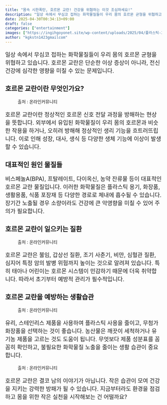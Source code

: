 ```yaml
---
title: "몸속 시한폭탄, 호르몬 교란! 건강을 위협하는 이것 조심하세요!"
description: "일상 속에서 무심코 접하는 화학물질들이 우리 몸의 호르몬 균형을 위협하고 있습니다. 호르몬 교란은 단순한 이상 증상이 아니라, 전신 건강에 심각한 영향을 미칠 수 있는 문제입니다."
date: 2025-04-30T00:34:13+09:00
draft: false
categories: ["entertainment"]
images: ["https://ingihgoyonet.site/wp-content/uploads/2025/04/플라스틱-2-1024x683.jpg", "https://ingihgoyonet.site/wp-content/uploads/2025/04/갑상선질환-1024x683.jpg", "https://ingihgoyonet.site/wp-content/uploads/2025/04/유리컵-1024x683.jpg", "https://ingihgoyonet.site/wp-content/uploads/2025/04/무첨가화장품-1024x684.jpg"]
author: "kgkstn1423gmailcom"
---
```


<p style="font-size:18px">일상 속에서 무심코 접하는 화학물질들이 우리 몸의 호르몬 균형을 위협하고 있습니다. 호르몬 교란은 단순한 이상 증상이 아니라, 전신 건강에 심각한 영향을 미칠 수 있는 문제입니다.</p> <h2 >호르몬 교란이란 무엇인가요?</h2> <figure ><img src="https://ingihgoyonet.site/wp-content/uploads/2025/04/플라스틱-2-1024x683.jpg" alt="" style="aspect-ratio:16/9;object-fit:cover"/><figcaption >출처 : 온라인커뮤니티</figcaption></figure> <p style="font-size:18px">호르몬 교란이란 정상적인 호르몬 신호 전달 과정을 방해하는 현상을 뜻합니다. 외부에서 유입된 화학물질이 우리 몸의 호르몬과 비슷한 작용을 하거나, 오히려 방해해 정상적인 생리 기능을 흐트러뜨립니다. 이로 인해 성장, 대사, 생식 등 다양한 생체 기능에 이상이 발생할 수 있습니다.</p> <h2 >대표적인 원인 물질들</h2> <p style="font-size:18px">비스페놀A(BPA), 프탈레이트, 다이옥신, 농약 잔류물 등이 대표적인 호르몬 교란 물질입니다. 이러한 화학물질은 플라스틱 용기, 화장품, 생활용품, 식품 포장재 등 다양한 경로로 체내에 흡수될 수 있습니다. 장기간 노출될 경우 소량이라도 건강에 큰 악영향을 미칠 수 있어 주의가 필요합니다.</p> <h2 >호르몬 교란이 일으키는 질환</h2> <figure ><img src="https://ingihgoyonet.site/wp-content/uploads/2025/04/갑상선질환-1024x683.jpg" alt="" style="aspect-ratio:16/9;object-fit:cover"/><figcaption >출처 : 온라인커뮤니티</figcaption></figure> <p style="font-size:18px">호르몬 교란은 불임, 갑상선 질환, 조기 사춘기, 비만, 심혈관 질환, 심지어 특정 암의 발병 위험까지 높이는 것으로 알려져 있습니다. 특히 태아나 어린이는 호르몬 시스템이 민감하기 때문에 더욱 취약합니다. 따라서 초기부터 예방적 관리가 필수적입니다.</p> <h2 >호르몬 교란을 예방하는 생활습관</h2> <figure ><img src="https://ingihgoyonet.site/wp-content/uploads/2025/04/유리컵-1024x683.jpg" alt="" style="aspect-ratio:16/9;object-fit:cover"/><figcaption >출처 : 온라인커뮤니티</figcaption></figure> <p style="font-size:18px">유리, 스테인리스 제품을 사용하여 플라스틱 사용을 줄이고, 무첨가 화장품을 선택하는 것이 좋습니다. 농산물은 깨끗이 세척하거나 유기농 제품을 고르는 것도 도움이 됩니다. 무엇보다 제품 성분표를 꼼꼼히 확인하고, 불필요한 화학물질 노출을 줄이는 생활 습관이 중요합니다.</p> <figure ><img src="https://ingihgoyonet.site/wp-content/uploads/2025/04/무첨가화장품-1024x684.jpg" alt="" style="aspect-ratio:16/9;object-fit:cover"/><figcaption >출처 : 온라인커뮤니티</figcaption></figure> <p style="font-size:18px">호르몬 교란은 결코 남의 이야기가 아닙니다. 작은 습관이 모여 건강을 지키는 강력한 방패가 될 수 있습니다. 지금부터라도 환경을 점검하고 몸을 위한 작은 실천을 시작해보는 건 어떨까요?</p>